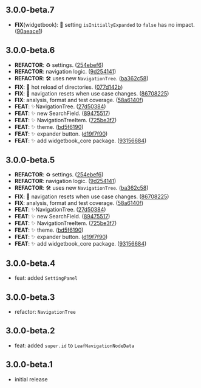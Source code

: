 ## 3.0.0-beta.7

 - **FIX**(widgetbook): :bug: setting `isInitiallyExpanded` to `false` has no impact. ([90aeace1](https://github.com/widgetbook/widgetbook/commit/90aeace1210a8e35c07eb279c7a2ce6c1e003793))

## 3.0.0-beta.6

 - **REFACTOR**: :recycle: settings. ([254ebef6](https://github.com/widgetbook/widgetbook/commit/254ebef6fe38b2d8f3fc847366f4725ab9292ccb))
 - **REFACTOR**: navigation logic. ([9d254141](https://github.com/widgetbook/widgetbook/commit/9d2541417d4f3f6a70c15a92f87f6698bb47a4e6))
 - **REFACTOR**: 🛠️ uses new `NavigationTree`. ([ba362c58](https://github.com/widgetbook/widgetbook/commit/ba362c580ac6b88200ef43fb4492e832c9c2769c))
 - **FIX**: :bug: hot reload of directories. ([077d142b](https://github.com/widgetbook/widgetbook/commit/077d142b4cf5a26821918b35dd84a4821ed8815b))
 - **FIX**: :bug: navigation resets when use case changes. ([86708225](https://github.com/widgetbook/widgetbook/commit/8670822534d401644306603af357fe99802c30e9))
 - **FIX**: analysis, format and test coverage. ([58a6140f](https://github.com/widgetbook/widgetbook/commit/58a6140f47028ac371dec1c932d59d3a7c5fd196))
 - **FEAT**: ✨NavigationTree. ([27d50384](https://github.com/widgetbook/widgetbook/commit/27d50384419c096c859cce8e415d339159672acf))
 - **FEAT**: ✨ new SearchField. ([89475517](https://github.com/widgetbook/widgetbook/commit/89475517c70b27d33b7857559b2bc3ea826ed178))
 - **FEAT**: ✨ NavigationTreeItem. ([725be3f7](https://github.com/widgetbook/widgetbook/commit/725be3f799a7bbe8779ee6dde354c4b561225d3d))
 - **FEAT**: ✨ theme. ([bd5f6190](https://github.com/widgetbook/widgetbook/commit/bd5f619047c5024d3e41bf0da55c764270b7623b))
 - **FEAT**: :sparkles: expander button. ([d19f7f90](https://github.com/widgetbook/widgetbook/commit/d19f7f90735507a0b9748409864fefee08c4404a))
 - **FEAT**: :sparkles: add widgetbook_core package. ([93156684](https://github.com/widgetbook/widgetbook/commit/93156684e6d18a835f33da4c14061fed0eeddcf4))

## 3.0.0-beta.5

 - **REFACTOR**: :recycle: settings. ([254ebef6](https://github.com/widgetbook/widgetbook/commit/254ebef6fe38b2d8f3fc847366f4725ab9292ccb))
 - **REFACTOR**: navigation logic. ([9d254141](https://github.com/widgetbook/widgetbook/commit/9d2541417d4f3f6a70c15a92f87f6698bb47a4e6))
 - **REFACTOR**: 🛠️ uses new `NavigationTree`. ([ba362c58](https://github.com/widgetbook/widgetbook/commit/ba362c580ac6b88200ef43fb4492e832c9c2769c))
 - **FIX**: :bug: navigation resets when use case changes. ([86708225](https://github.com/widgetbook/widgetbook/commit/8670822534d401644306603af357fe99802c30e9))
 - **FIX**: analysis, format and test coverage. ([58a6140f](https://github.com/widgetbook/widgetbook/commit/58a6140f47028ac371dec1c932d59d3a7c5fd196))
 - **FEAT**: ✨NavigationTree. ([27d50384](https://github.com/widgetbook/widgetbook/commit/27d50384419c096c859cce8e415d339159672acf))
 - **FEAT**: ✨ new SearchField. ([89475517](https://github.com/widgetbook/widgetbook/commit/89475517c70b27d33b7857559b2bc3ea826ed178))
 - **FEAT**: ✨ NavigationTreeItem. ([725be3f7](https://github.com/widgetbook/widgetbook/commit/725be3f799a7bbe8779ee6dde354c4b561225d3d))
 - **FEAT**: ✨ theme. ([bd5f6190](https://github.com/widgetbook/widgetbook/commit/bd5f619047c5024d3e41bf0da55c764270b7623b))
 - **FEAT**: :sparkles: expander button. ([d19f7f90](https://github.com/widgetbook/widgetbook/commit/d19f7f90735507a0b9748409864fefee08c4404a))
 - **FEAT**: :sparkles: add widgetbook_core package. ([93156684](https://github.com/widgetbook/widgetbook/commit/93156684e6d18a835f33da4c14061fed0eeddcf4))

## 3.0.0-beta.4

- feat: added `SettingPanel`

## 3.0.0-beta.3

- refactor: `NavigationTree`

## 3.0.0-beta.2

- feat: added `super.id` to `LeafNavigationNodeData`

## 3.0.0-beta.1

- initial release
